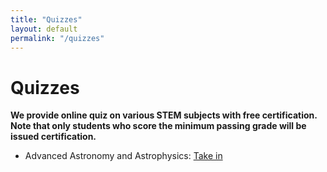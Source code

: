 ```yaml
---
title: "Quizzes"
layout: default
permalink: "/quizzes"
---
```


# Quizzes

**We provide online quiz on various STEM subjects with free certification. Note that only students who score the minimum passing grade will be issued certification.**

- Advanced Astronomy and Astrophysics:
    [Take in](/quizzes/testing101)
